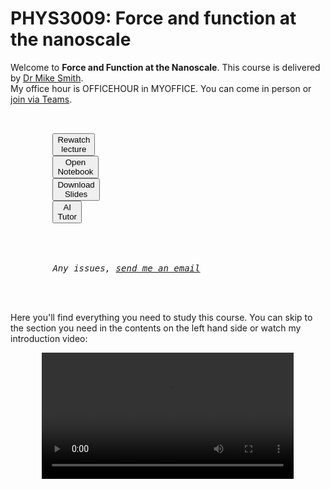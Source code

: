 # PHYS3009: Force and function at the nanoscale

<script src="content/constants.js" defer></script>

<div class=replace>
Welcome to <strong>Force and Function at the Nanoscale</strong>. This course is delivered by <a href=MYWEBPAGE>Dr Mike Smith</a>.
<br>
My office hour is  OFFICEHOUR in MYOFFICE. You can come in person or <a href="TEAMS">join via Teams</a>.

<link rel="stylesheet" type="text/css" href="content/customstyle.css">
<div class="highlight-{Lecture notranslate">
  <div class="highlight">
    <pre>
      <div class="flex-center replace">
        <button class="styled-button" onclick="window.open('https://echo360.org.uk/section/63794c5e-d933-46e0-a8e1-8f4bfcc8c054/public', '_blank')">Rewatch<br>lecture</button>
        <button class="styled-button" onclick="window.open('https://uniofnottm.sharepoint.com/sites/ForceFunction2025/SiteAssets/Force&Function2025%20Notebook', '_blank')">Open<br>Notebook</button>
        <button class="styled-button" onclick="window.open('https://phys3009.github.io//content/info_course/ppts.html', '_blank')">Download<br>Slides</button>
        <button class="styled-button" onclick=AITUTOR>AI<br>Tutor</button>
      </div>
      <div class="flex-center replace">
        <em>Any issues, <a href="MYEMAIL">send me an email</a></em> 
      </div>
    </pre>
   
  </div>
</div>

Here you'll find everything you need to study this course. You can skip to the section you need in the contents on the left hand side or watch my introduction video:

<div style="text-align: center;">
<video width="80%" controls>
  <source src="media/vid1_1.mkv" type="video/mp4">
  Your browser does not support the video tag.
</video>
</div>

</div>
